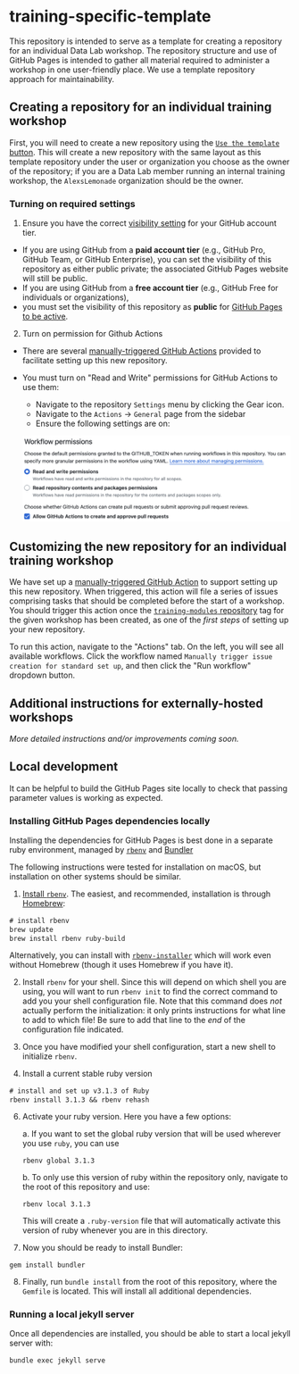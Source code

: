 # training-specific-template

This repository is intended to serve as a template for creating a repository for an individual Data Lab workshop.
The repository structure and use of GitHub Pages is intended to gather all material required to administer a workshop in one user-friendly place.
We use a template repository approach for maintainability.

## Creating a repository for an individual training workshop

First, you will need to create a new repository using the [`Use the template` button](https://help.github.com/en/github/creating-cloning-and-archiving-repositories/creating-a-repository-from-a-template).
This will create a new repository with the same layout as this template repository under the user or organization you choose as the owner of the repository; if you are a Data Lab member running an internal training workshop, the `AlexsLemonade` organization should be the owner.

### Turning on required settings


1. Ensure you have the correct [visibility setting](https://docs.github.com/en/repositories/managing-your-repositorys-settings-and-features/managing-repository-settings/setting-repository-visibility) for your GitHub account tier.

  * If you are using GitHub from a **paid account tier** (e.g., GitHub Pro, GitHub Team, or GitHub Enterprise), you can set the visibility of this repository as either public private; the associated GitHub Pages website will still be public.
  * If you are using GitHub from a **free account tier** (e.g., GitHub Free for individuals or organizations),
  * you must set the visibility of this repository as **public** for [GitHub Pages to be active](https://docs.github.com/en/pages/getting-started-with-github-pages/about-github-pages).

2. Turn on permission for Github Actions

  * There are several [manually-triggered GitHub Actions](https://docs.github.com/en/actions/using-workflows/manually-running-a-workflow) provided to facilitate setting up this new repository.
  * You must turn on "Read and Write" permissions for GitHub Actions to use them:
    * Navigate to the repository `Settings` menu by clicking the Gear icon.
    * Navigate to the `Actions` -> `General` page from the sidebar
    * Ensure the following settings are on:

    ![Workflow permissions settings to turn on](./images/workflow-permissions.png)


## Customizing the new repository for an individual training workshop

We have set up a [manually-triggered GitHub Action](https://docs.github.com/en/actions/using-workflows/manually-running-a-workflow) to support setting up this new repository.
When triggered, this action will file a series of issues comprising tasks that should be completed before the start of a workshop.
You should trigger this action once the [`training-modules` repository](https://github.com/AlexsLemonade/training-modules) tag for the given workshop has been created, as one of the _first steps_ of setting up your new repository.

To run this action, navigate to the "Actions" tab.
On the left, you will see all available workflows.
Click the workflow named `Manually trigger issue creation for standard set up`, and then click the "Run workflow" dropdown button.

## Additional instructions for externally-hosted workshops

_More detailed instructions and/or improvements coming soon._


## Local development

It can be helpful to build the GitHub Pages site locally to check that passing parameter values is working as expected.

### Installing GitHub Pages dependencies locally

Installing the dependencies for GitHub Pages is best done in a separate ruby environment, managed by [`rbenv`](https://github.com/rbenv/) and [Bundler](https://bundler.io)

The following instructions were tested for installation on macOS, but installation on other systems should be similar.

1. [Install `rbenv`](https://github.com/rbenv/rbenv#installation).
The easiest, and recommended, installation is through [Homebrew](https://brew.sh/):
```
# install rbenv
brew update
brew install rbenv ruby-build
```
Alternatively, you can install with [`rbenv-installer`](https://github.com/rbenv/rbenv-installer#rbenv-installer) which will work even without Homebrew (though it uses Homebrew if you have it).

2. Install `rbenv` for your shell.
Since this will depend on which shell you are using, you will want to run `rbenv init` to find the correct command to add you your shell configuration file.
Note that this command does _not_ actually perform the initialization: it only prints instructions for what line to add to which file!
Be sure to add that line to the _end_ of the configuration file indicated.

4. Once you have modified your shell configuration, start a new shell to initialize `rbenv`.

5. Install a current stable ruby version
  ```
  # install and set up v3.1.3 of Ruby
  rbenv install 3.1.3 && rbenv rehash
  ```

6. Activate your ruby version. Here you have a few options:

   a. If you want to set the global ruby version that will be used wherever you use `ruby`, you can use
   ```
   rbenv global 3.1.3
   ```

   b. To only use this version of ruby within the repository only, navigate to the root of this repository and use:
   ```
   rbenv local 3.1.3
   ```
   This will create a `.ruby-version` file that will automatically activate this version of ruby whenever you are in this directory.

7. Now you should be ready to install Bundler:
```
gem install bundler
```

8. Finally, run `bundle install` from the root of this repository, where the `Gemfile` is located.
This will install all additional dependencies.

### Running a local jekyll server

Once all dependencies are installed, you should be able to start a local jekyll server with:

```
bundle exec jekyll serve
```

